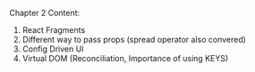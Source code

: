Chapter 2 Content:
1. React Fragments
2. Different way to pass props (spread operator also convered)
3. Config Driven UI
4. Virtual DOM (Reconciliation, Importance of using KEYS)
